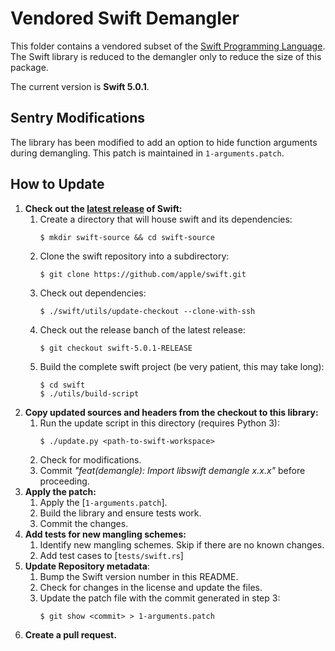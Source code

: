 # Vendored Swift Demangler

This folder contains a vendored subset of the [Swift Programming Language]. The Swift library is
reduced to the demangler only to reduce the size of this package.

The current version is **Swift 5.0.1**.

## Sentry Modifications

The library has been modified to add an option to hide function arguments during demangling. This
patch is maintained in `1-arguments.patch`.

## How to Update

1. **Check out the [latest release] of Swift:**
   1. Create a directory that will house swift and its dependencies:
      ```
      $ mkdir swift-source && cd swift-source
      ```
   2. Clone the swift repository into a subdirectory:
      ```
      $ git clone https://github.com/apple/swift.git
      ```
   3. Check out dependencies:
      ```
      $ ./swift/utils/update-checkout --clone-with-ssh
      ```
   4. Check out the release banch of the latest release:
      ```
      $ git checkout swift-5.0.1-RELEASE
      ```
   5. Build the complete swift project (be very patient, this may take long):
      ```
      $ cd swift
      $ ./utils/build-script
      ```
2. **Copy updated sources and headers from the checkout to this library:**
   1. Run the update script in this directory (requires Python 3):
      ```
      $ ./update.py <path-to-swift-workspace>
      ```
   2. Check for modifications.
   3. Commit _"feat(demangle): Import libswift demangle x.x.x"_ before proceeding.
3. **Apply the patch:**
   1. Apply the [`1-arguments.patch`].
   2. Build the library and ensure tests work.
   3. Commit the changes.
4. **Add tests for new mangling schemes:**
   1. Identify new mangling schemes. Skip if there are no known changes.
   2. Add test cases to [`tests/swift.rs`]
5. **Update Repository metadata**:
   1. Bump the Swift version number in this README.
   2. Check for changes in the license and update the files.
   3. Update the patch file with the commit generated in step 3:
      ```
      $ git show <commit> > 1-arguments.patch
      ```
6. **Create a pull request.**

[swift programming language]: https://github.com/apple/swift
[latest release]: https://github.com/apple/swift/releases/latest/
